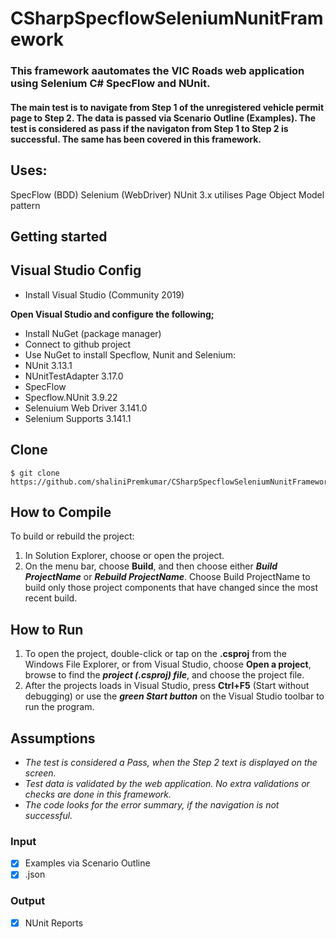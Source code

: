 # CSharpSpecflowSeleniumNunitFramework
### This framework aautomates the VIC Roads web application using Selenium C# SpecFlow and NUnit.
#### The main test is to navigate from Step 1 of the unregistered vehicle permit page to Step 2. The data is passed via Scenario Outline (Examples). The test is considered as pass if the navigaton from Step 1 to Step 2 is successful. The same has been covered in this framework.


## Uses:
SpecFlow (BDD)
Selenium (WebDriver)
NUnit 3.x
utilises Page Object Model pattern


## Getting started

## Visual Studio Config
* Install Visual Studio (Community 2019)

**Open Visual Studio and configure the following;**
* Install NuGet (package manager)
* Connect to github project
* Use NuGet to install Specflow, Nunit and Selenium:
* NUnit 3.13.1
* NUnitTestAdapter 3.17.0
* SpecFlow
* Specflow.NUnit 3.9.22
* Selenuium Web Driver 3.141.0
* Selenium Supports 3.141.1

## Clone
```
$ git clone https://github.com/shaliniPremkumar/CSharpSpecflowSeleniumNunitFramework.git
```

## How to Compile
To build or rebuild the project:
1. In Solution Explorer, choose or open the project.
2. On the menu bar, choose **Build**, and then choose either ***Build ProjectName*** or ***Rebuild ProjectName***. Choose Build ProjectName to build only those project components that have changed since the most recent build.

## How to Run
1. To open the project, double-click or tap on the **.csproj** from the Windows File Explorer, or from Visual Studio, choose **Open a project**, browse to find the ***project (.csproj) file***, and choose the project file.
2. After the projects loads in Visual Studio, press **Ctrl+F5** (Start without debugging) or use the ***green Start button*** on the Visual Studio toolbar to run the program. 

## Assumptions
* *The test is considered a Pass, when the Step 2 text is displayed on the screen.*
* *Test data is validated by the web application. No extra validations or checks are done in this framework.*
* *The code looks for the error summary, if the navigation is not successful.*

### Input
- [X] Examples via Scenario Outline
- [X] .json

### Output
- [X] NUnit Reports



